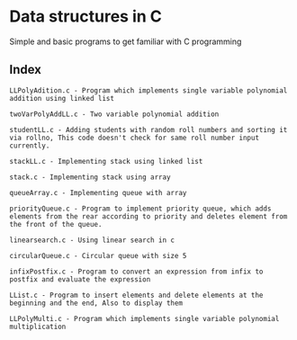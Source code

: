 # Data structures in C
Simple and basic programs to get familiar with C programming

## Index
    LLPolyAdition.c - Program which implements single variable polynomial addition using linked list
    
    twoVarPolyAddLL.c - Two variable polynomial addition
    
    studentLL.c - Adding students with random roll numbers and sorting it via rollno, This code doesn't check for same roll number input currently.
    
    stackLL.c - Implementing stack using linked list
    
    stack.c - Implementing stack using array
    
    queueArray.c - Implementing queue with array
    
    priorityQueue.c - Program to implement priority queue, which adds elements from the rear according to priority and deletes element from the front of the queue.
    
    linearsearch.c - Using linear search in c
    
    circularQueue.c - Circular queue with size 5
    
    infixPostfix.c - Program to convert an expression from infix to postfix and evaluate the expression
    
    LList.c - Program to insert elements and delete elements at the beginning and the end, Also to display them
    
    LLPolyMulti.c - Program which implements single variable polynomial multiplication
    
